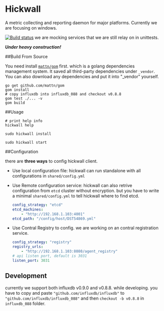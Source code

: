 Hickwall
==========
A metric collecting and reporting daemon for major platforms. Currently we are focusing on windows.

[![Build status](https://ci.appveyor.com/api/projects/status/o8mfdexkpebe60k6?svg=true)](https://ci.appveyor.com/project/oliveagle/hickwall)
we are mocking services that we are still relay on in unittests.


***Under heavy construction!***


##Build From Source

You need install [`mattn/gom`][url_gom] first. which is a golang dependencies management system. It saved all third-party dependencies under `_vendor`. You can also download any dependencies and put it into "_vendor" yourself.

    go get github.com/mattn/gom
    gom install
    # copy influxdb into influxdb_088 and checkout v0.8.8
    gom test ./... -v
    gom build

##Usage

	# print help info
	hickwall help

	sudo hickwall install

	sudo hickwall start


##Configuration

there are **three ways** to config hickwall client.
* Use local configuration file:  hickwall can run standalone with all configurations in `shared/config.yml`

* Use Remote configuration service: hickwall can also retrive configuration from `etcd` cluster without encryption. but you have to write a minimal `shared/config.yml` to tell hickwall where to find etcd.

    ```yaml
    config_strategy: "etcd"
    etcd_machines:
        - "http://192.168.1.103:4001"
    etcd_path: "/config/host/DST54869.yml"
    ```
* Use Contral Registry to config. we are working on an contral registration service.

	```yaml
    config_strategy: "registry"
    registry_urls:
        - "http://192.168.1.103:8080/agent_registry"
    # api listen port, default is 3031
    listen_port: 3031
    ```

## Development

currently we support both influxdb v0.9.0 and v0.8.8. while developing. you have to copy and paste `"github.com/influxdb/influxdb"` to `"github.com/influxdb/influxdb_088"` and then `checkout -b v0.8.8` in `influxdb_088` folder.




[url_gom]: https://github.com/mattn/gom "mattn/gom"

